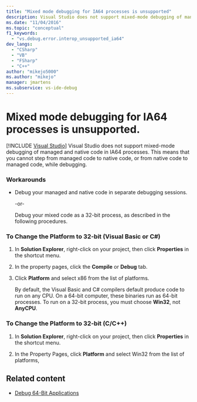```yaml
---
title: "Mixed mode debugging for IA64 processes is unsupported"
description: Visual Studio does not support mixed-mode debugging of managed and native code in IA64 (Itanium) processes. See this article for workarounds.
ms.date: "11/04/2016"
ms.topic: "conceptual"
f1_keywords:
  - "vs.debug.error.interop_unsupported_ia64"
dev_langs:
  - "CSharp"
  - "VB"
  - "FSharp"
  - "C++"
author: "mikejo5000"
ms.author: "mikejo"
manager: jmartens
ms.subservice: vs-ide-debug
---
```

# Mixed mode debugging for IA64 processes is unsupported.

 [!INCLUDE [Visual Studio](~/includes/applies-to-version/vs-windows-only.md)]
Visual Studio does not support mixed-mode debugging of managed and native code in IA64 processes. This means that you cannot step from managed code to native code, or from native code to managed code, while debugging.

### Workarounds

- Debug your managed and native code in separate debugging sessions.

     -or-

     Debug your mixed code as a 32-bit process, as described in the following procedures.

### To Change the Platform to 32-bit (Visual Basic or C#)

1. In **Solution Explorer**, right-click on your project, then click **Properties** in the shortcut menu.

2. In the property pages, click the **Compile** or **Debug** tab.

3. Click **Platform** and select x86 from the list of platforms.

     By default, the Visual Basic and C# compilers default produce code to run on any CPU. On a 64-bit computer, these binaries run as 64-bit processes. To run on a 32-bit process, you must choose **Win32**, not **AnyCPU**.

### To Change the Platform to 32-bit (C/C++)

1. In **Solution Explorer**, right-click on your project, then click **Properties** in the shortcut menu.

2. In the Property Pages, click **Platform** and select Win32 from the list of platforms,

## Related content
- [Debug 64-Bit Applications](../debugger/debug-64-bit-applications.md)